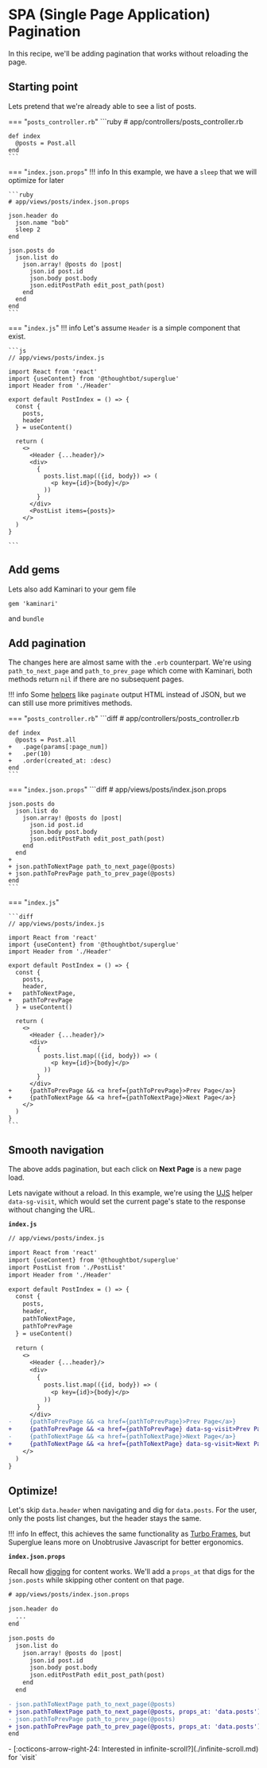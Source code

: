 # SPA (Single Page Application) Pagination

In this recipe, we'll be adding pagination that works without reloading the
page.

## Starting point

Lets pretend that we're already able to see a list of posts.

=== "`posts_controller.rb`"
    ```ruby
    # app/controllers/posts_controller.rb

    def index
      @posts = Post.all
    end
    ```

=== "`index.json.props`"
    !!! info
        In this example, we have a `sleep` that we will optimize
        for later

    ```ruby
    # app/views/posts/index.json.props

    json.header do
      json.name "bob"
      sleep 2
    end

    json.posts do
      json.list do
        json.array! @posts do |post|
          json.id post.id
          json.body post.body
          json.editPostPath edit_post_path(post)
        end
      end
    end
    ```

=== "`index.js`"
    !!! info
        Let's assume `Header` is a simple component that exist.

    ```js
    // app/views/posts/index.js

    import React from 'react'
    import {useContent} from '@thoughtbot/superglue'
    import Header from './Header'

    export default PostIndex = () => {
      const {
        posts,
        header
      } = useContent()

      return (
        <>
          <Header {...header}/>
          <div>
            {
              posts.list.map(({id, body}) => (
                <p key={id}>{body}</p>
              ))
            }
          </div>
          <PostList items={posts}>
        </>
      )
    }

    ```

## Add gems

Lets also add Kaminari to your gem file

```terminal
gem 'kaminari'
```

and `bundle`

## Add pagination

The changes here are almost same with the `.erb` counterpart. We're using
`path_to_next_page` and `path_to_prev_page` which come with Kaminari, both
methods return `nil` if there are no subsequent pages.

!!! info
    Some [helpers] like `paginate` output HTML instead of
    JSON, but we can still use more primitives methods.

[helpers]: https://github.com/kaminari/kaminari#the-paginate-helper-method


=== "`posts_controller.rb`"
    ```diff
    # app/controllers/posts_controller.rb

    def index
      @posts = Post.all
    +   .page(params[:page_num])
    +   .per(10)
    +   .order(created_at: :desc)
    end
    ```

=== "`index.json.props`"
    ```diff
    # app/views/posts/index.json.props

    json.posts do
      json.list do
        json.array! @posts do |post|
          json.id post.id
          json.body post.body
          json.editPostPath edit_post_path(post)
        end
      end
    +
    + json.pathToNextPage path_to_next_page(@posts)
    + json.pathToPrevPage path_to_prev_page(@posts)
    end
    ```

=== "`index.js`"


    ```diff
    // app/views/posts/index.js

    import React from 'react'
    import {useContent} from '@thoughtbot/superglue'
    import Header from './Header'

    export default PostIndex = () => {
      const {
        posts,
        header,
    +   pathToNextPage,
    +   pathToPrevPage
      } = useContent()

      return (
        <>
          <Header {...header}/>
          <div>
            {
              posts.list.map(({id, body}) => (
                <p key={id}>{body}</p>
              ))
            }
          </div>
    +     {pathToPrevPage && <a href={pathToPrevPage}>Prev Page</a>}
    +     {pathToNextPage && <a href={pathToNextPage}>Next Page</a>}
        </>
      )
    }
    ```

## Smooth navigation

The above adds pagination, but each click on **Next Page** is
a new page load.

Lets navigate without a reload. In this example, we're using the [UJS] helper `data-sg-visit`,
which would set the current page's state to the response without changing the URL.

**`index.js`**

```diff
// app/views/posts/index.js

import React from 'react'
import {useContent} from '@thoughtbot/superglue'
import PostList from './PostList'
import Header from './Header'

export default PostIndex = () => {
  const {
    posts,
    header,
    pathToNextPage,
    pathToPrevPage
  } = useContent()

  return (
    <>
      <Header {...header}/>
      <div>
        {
          posts.list.map(({id, body}) => (
            <p key={id}>{body}</p>
          ))
        }
      </div>
-     {pathToPrevPage && <a href={pathToPrevPage}>Prev Page</a>}
+     {pathToPrevPage && <a href={pathToPrevPage} data-sg-visit>Prev Page</a>}
-     {pathToNextPage && <a href={pathToNextPage}>Next Page</a>}
+     {pathToNextPage && <a href={pathToNextPage} data-sg-visit>Next Page</a>}
    </>
  )
}
```

## Optimize!

Let's skip `data.header` when navigating and dig for `data.posts`. For the
user, only the posts list changes, but the header stays the same.

!!! info
    In effect, this achieves the same functionality as [Turbo Frames], but
    Superglue leans more on Unobtrusive Javascript for better ergonomics.

[Turbo Frames]: https://turbo.hotwired.dev/handbook/frames

**`index.json.props`**

Recall how [digging] for content works. We'll add a `props_at` that digs for
the `json.posts` while skipping other content on that page.

  [digging]: ../tutorial.md#digging-with-props_at

```diff
# app/views/posts/index.json.props

json.header do
  ...
end

json.posts do
  json.list do
    json.array! @posts do |post|
      json.id post.id
      json.body post.body
      json.editPostPath edit_post_path(post)
    end
  end

- json.pathToNextPage path_to_next_page(@posts)
+ json.pathToNextPage path_to_next_page(@posts, props_at: 'data.posts')
- json.pathToPrevPage path_to_prev_page(@posts)
+ json.pathToPrevPage path_to_prev_page(@posts, props_at: 'data.posts')
end
```

<div class="grid cards" markdown>
  -  [:octicons-arrow-right-24: Interested in infinite-scroll?](./infinite-scroll.md)
     for `visit`
</div>

[UJS]: ../ujs.md

